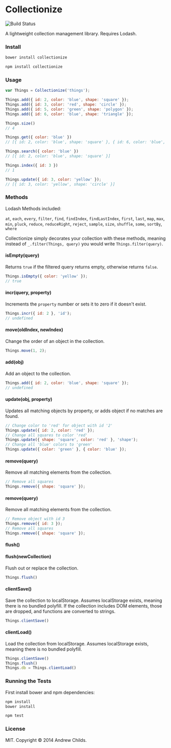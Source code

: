 # Collectionize

![Build Status](https://travis-ci.org/andrewchilds/collectionize.png?branch=master)

A lightweight collection management library. Requires Lodash.

### Install

```js
bower install collectionize
```

```js
npm install collectionize
```

### Usage

```js
var Things = Collectionize('things');

Things.add({ id: 2, color: 'blue', shape: 'square' });
Things.add({ id: 3, color: 'red', shape: 'circle' });
Things.add({ id: 5, color: 'green', shape: 'polygon' });
Things.add({ id: 6, color: 'blue', shape: 'triangle' });

Things.size()
// 4

Things.get({ color: 'blue' })
// [{ id: 2, color: 'blue', shape: 'square' }, { id: 6, color: 'blue', shape: 'triangle' }]

Things.search({ color: 'blue' })
// [{ id: 2, color: 'blue', shape: 'square' }]

Things.index({ id: 3 })
// 1

Things.update({ id: 3, color: 'yellow' });
// [{ id: 3, color: 'yellow', shape: 'circle' }]
```

### Methods

Lodash Methods included:

`at`, `each`, `every`, `filter`, `find`, `findIndex`, `findLastIndex`, `first`, `last`, `map`, `max`, `min`, `pluck`, `reduce`, `reduceRight`, `reject`, `sample`, `size`, `shuffle`, `some`, `sortBy`, `where`

Collectionize simply decorates your collection with these methods, meaning instead of `_.filter(Things, query)` you would write `Things.filter(query)`.

#### isEmpty(query)

Returns `true` if the filtered query returns empty, otherwise returns `false`.

```js
Things.isEmpty({ color: 'yellow' });
// true
```

#### incr(query, property)

Increments the `property` number or sets it to zero if it doesn't exist.

```js
Things.incr({ id: 2 }, 'id');
// undefined
```

#### move(oldIndex, newIndex)

Change the order of an object in the collection.

```js
Things.move(1, 2);
```

#### add(obj)

Add an object to the collection.

```js
Things.add({ id: 2, color: 'blue', shape: 'square' });
// undefined
```

#### update(obj, property)

Updates all matching objects by property, or adds object if no matches are found.

```js
// Change color to 'red' for object with id '2'
Things.update({ id: 2, color: 'red' });
// Change all squares to color 'red'
Things.update({ shape: 'square', color: 'red' }, 'shape');
// Change all 'blue' colors to 'green'
Things.update({ color: 'green' }, { color: 'blue' });
```

#### remove(query)

Remove all matching elements from the collection.

```js
// Remove all squares
Things.remove({ shape: 'square' });
```

#### remove(query)

Remove all matching elements from the collection.

```js
// Remove object with id 3
Things.remove({ id: 3 });
// Remove all squares
Things.remove({ shape: 'square' });
```

#### flush()
#### flush(newCollection)

Flush out or replace the collection.

```js
Things.flush()
```

#### clientSave()

Save the collection to localStorage. Assumes localStorage exists, meaning there is no bundled polyfill. If the collection includes DOM elements, those are dropped, and functions are converted to strings.

```js
Things.clientSave()
```

#### clientLoad()

Load the collection from localStorage. Assumes localStorage exists, meaning there is no bundled polyfill.

```js
Things.clientSave()
Things.flush()
Things.db = Things.clientLoad()
```

### Running the Tests

First install bower and npm dependencies:

```sh
npm install
bower install
```

```sh
npm test
```

### License

MIT. Copyright &copy; 2014 Andrew Childs.
